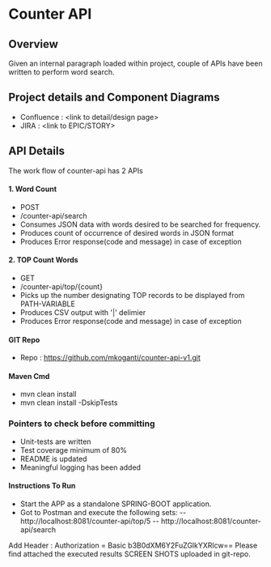 # Counter API

## Overview
Given an internal paragraph loaded within project, couple of APIs have been written to perform word search.

## Project details and Component Diagrams
- Confluence : <link to detail/design page>
- JIRA : <link to EPIC/STORY>

## API Details
The work flow of counter-api has 2 APIs

#### 1. Word Count

- POST
- /counter-api/search
- Consumes JSON data with words desired to be searched for frequency.
- Produces count of occurrence of desired words in JSON format
- Produces Error response(code and message) in case of exception

#### 2. TOP Count Words

- GET
- /counter-api/top/{count}
- Picks up the number designating TOP records to be displayed from PATH-VARIABLE
- Produces CSV output with '|' delimier
- Produces Error response(code and message) in case of exception

#### GIT Repo
- Repo : https://github.com/mkoganti/counter-api-v1.git

#### Maven Cmd
- mvn clean install
- mvn clean install -DskipTests

### Pointers to check before committing
- Unit-tests are written
- Test coverage minimum of 80%
- README is updated
- Meaningful logging has been added

#### Instructions To Run
- Start the APP as a standalone SPRING-BOOT application.
- Got to Postman and execute the following sets:
-- http://localhost:8081/counter-api/top/5
-- http://localhost:8081/counter-api/search

Add Header : Authorization = Basic b3B0dXM6Y2FuZGlkYXRlcw==
Please find attached the executed results SCREEN SHOTS uploaded in git-repo. 

